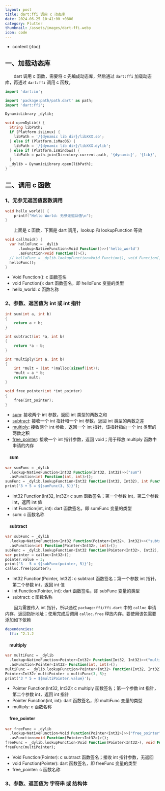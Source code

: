 ```yaml
---
layout: post
title: dart:ffi 调用 c 动态库
date: 2024-06-25 10:41:00 +0800
category: Flutter
thumbnail: /assets/images/dart-ffi.webp
icon: code
---
```


* content
{:toc}

## 一、加载动态库

&emsp;&emsp;dart 调用 c 函数，需要将 c 先编成动态库，然后通过 `dart:ffi` 加载动态库，再通过 `dart:ffi` 调用 c 函数。

~~~dart
import 'dart:io';

import 'package:path/path.dart' as path;
import 'dart:ffi';

DynamicLibrary _dylib;

void openDyLib() {
  String libPath;
  if (Platform.isLinux) {
    libPath = '/{dynamic lib dir}/libXXX.so';
  } else if (Platform.isMacOS) {
    libPath = '/{dynamic lib dir}/libXXX.dylib';
  } else if (Platform.isWindows) {
    libPath = path.join(Directory.current.path, '{dynamic}', '{lib}', '{dir}', 'XXX.dll');
  }
  _dylib = DynamicLibrary.open(libPath);
}
~~~

## 二、调用 c 函数

### 1、无参无返回值函数调用

~~~c
void hello_world() {
    printf("Hello World: 无参无返回值\n");
}
~~~

&emsp;&emsp;上面是 c 函数，下面是 dart 调用，lookup 和 lookupFunction 等效

~~~dart
void callVoid() {
  var helloFunc = _dylib
      .lookup<NativeFunction<Void Function()>>('hello_world')
      .asFunction<void Function()>();
  // helloFunc = _dylib.lookupFunction<Void Function(), void Function()>('hello_world');
  helloFunc();
}
~~~

- Void Function(): c 函数签名
- void Function(): dart 函数签名，即 helloFunc 变量的类型
- hello_world: c 函数名称

### 2、参数、返回值为 int 或 int 指针

~~~c
int sum(int a, int b)
{
    return a + b;
}

int subtract(int *a, int b)
{
    return *a - b;
}

int *multiply(int a, int b)
{
    int *mult = (int *)malloc(sizeof(int));
    *mult = a * b;
    return mult;
}

void free_pointer(int *int_pointer)
{
    free(int_pointer);
}
~~~

- [sum](#sum): 接收两个 int 参数，返回 int 类型的两数之和
- [subtract](#subtract): 接收一个 int 指针和一个 int 参数，返回 int 类型的两数之差
- [multiply](#multiply): 接收两个 int 参数，返回一个 int 指针，该指针指向一个 int 类型的两数之积
- [free_pointer](#free_pointer): 接收一个 int 指针参数，返回 void；用于释放 multiply 函数中申请的内存

<h4 id="sum">&emsp;<strong>sum</strong></h4>

~~~dart
var sumFunc = _dylib
  .lookup<NativeFunction<Int32 Function(Int32, Int32)>>("sum")
  .asFunction<int Function(int, int)>();
sumFunc = _dylib.lookupFunction<Int32 Function(Int32, Int32), int Function(int, int)>("sum");
print('3 + 5 = ${sumFunc(3, 5)}');
~~~

- Int32 Function(Int32, Int32): c sum 函数签名；第一个参数 int，第二个参数 int，返回 int 值
- int Function(int, int): dart 函数签名，即 sumFunc 变量的类型
- sum: c 函数名称

<h4 id="subtract">&emsp;<strong>subtract</strong></h4>

~~~dart
var subFunc = _dylib
  .lookup<NativeFunction<Int32 Function(Pointer<Int32>, Int32)>>("subtract")
  .asFunction<int Function(Pointer<Int32>, int)>();
subFunc = _dylib.lookupFunction<Int32 Function(Pointer<Int32>, Int32), int Function(Pointer<Int32>, int)>("subtract");
var pointer = calloc<Int32>();
pointer.value = 3;
print('3 - 5 = ${subFunc(pointer, 5)}');
calloc.free(pointer);
~~~

- Int32 Function(Pointer<Int32>, Int32): c subtract 函数签名；第一个参数 int 指针，第二个参数 int，返回 int 值
- int Function(Pointer<Int32>, int): dart 函数签名，即 subFunc 变量的类型
- subtract: c 函数名称

&emsp;&emsp;因为需要传入 int 指针，所以通过 `package:ffi/ffi.dart` 中的 `calloc` 申请内存，返回指针地址；使用完成后调用 `calloc.free` 释放内存。要使用该包需要添加如下依赖

~~~yaml
dependencies:
  ffi: ^2.1.2
~~~

<h4 id="multiply">&emsp;<strong>multiply</strong></h4>

~~~dart
var multiFunc = _dylib
  .lookup<NativeFunction<Pointer<Int32> Function(Int32, Int32)>>("multiply")
  .asFunction<Pointer<Int32> Function(int, int)>();
multiFunc = _dylib.lookupFunction<Pointer<Int32> Function(Int32, Int32), Pointer<Int32> Function(int, int)>('multiply');
Pointer<Int32> multiPointer = multiFunc(3, 5);
print('3 * 5 = ${multiPointer.value}');
~~~

- Pointer<Int32> Function(Int32, Int32): c multiply 函数签名；第一个参数 int 指针，第二个参数 int，返回 int 指针
- Pointer<Int32> Function(int, int): dart 函数签名，即 multiFunc 变量的类型
- multiply: c 函数名称

<h4 id="free_pointer">&emsp;<strong>free_pointer</strong></h4>

~~~dart
var freeFunc = _dylib
  .lookup<NativeFunction<Void Function(Pointer<Int32>)>>("free_pointer")
  .asFunction<void Function(Pointer<Int32>)>();
freeFunc = _dylib.lookupFunction<Void Function(Pointer<Int32>), void Function(Pointer<Int32>)>('free_pointer');
freeFunc(multiPointer);
~~~

- Void Function(Pointer<Int32>): c subtract 函数签名；接收 int 指针参数，无返回
- void Function(Pointer<Int32>): dart 函数签名，即 freeFunc 变量的类型
- free_pointer: c 函数名称


### 3、参数、返回值为 字符串 或 结构体

